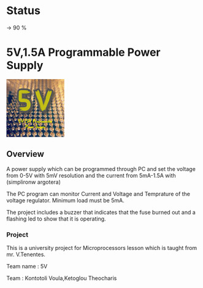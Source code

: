 # Status
 -> 90 %

# 5V,1.5A Programmable Power Supply 

<img src="docs/5v_logo.png" width="30%">


## Overview
A power supply which can be programmed through PC and set the voltage from 0-5V with 5mV resolution and the current from 5mA-1.5A with (simplironw argotera)

The PC program can monitor Current and Voltage and Temprature of the voltage regulator.
Minimum load must be 5mA.

The project includes a buzzer that indicates that the fuse burned out and a flashing led to show that it is operating.

### Project
This is a university project for Microprocessors lesson which is taught from mr. V.Tenentes.

Team name : 5V

Team : Kontotoli Voula,Ketoglou Theocharis 

